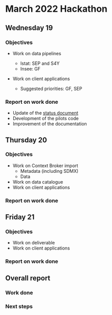 # March 2022 Hackathon

## Wednesday 19

### Objectives

* Work on data pipelines
  * Istat: SEP and S4Y
  * Insee: GF

* Work on client applications
  * Suggested priorities: GF, SEP

### Report on work done

* Update of the [status document](../pilots/status.md)
* Development of the pilots code
* Improvement of the documentation


## Thursday 20

### Objectives

* Work on Context Broker import
  * Metadata (including SDMX)
  * Data
* Work on data catalogue
* Work on client applications


### Report on work done


## Friday 21

### Objectives

* Work on deliverable
* Work on client applications


### Report on work done


## Overall report

### Work done

### Next steps
